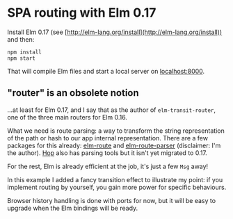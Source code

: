 # SPA routing with Elm 0.17

Install Elm 0.17 (see
[http://elm-lang.org/install](http://elm-lang.org/install)) and then:

```shell
npm install
npm start
```

That will compile Elm files and start a local server on [localhost:8000](http://localhost:8000).

## "router" is an obsolete notion

...at least for Elm 0.17, and I say that as the author of `elm-transit-router`, one of the three main routers for Elm 0.16.

What we need is route parsing: a way to transform the string representation of the path or hash to our app internal representation. There are a few packages for this already: [elm-route](https://github.com/Bogdanp/elm-route) and [elm-route-parser](https://github.com/etaque/elm-route-parser) (disclaimer: I'm the author). [Hop](https://github.com/sporto/hop) also has parsing tools but it isn't yet migrated to 0.17.

For the rest, Elm is already efficient at the job, it's just a few `Msg` away!

In this example I added a fancy transition effect to illustrate my point: if you implement routing by yourself, you gain more power for specific behaviours.

Browser history handling is done with ports for now, but it will be easy to upgrade when the Elm bindings will be ready.
